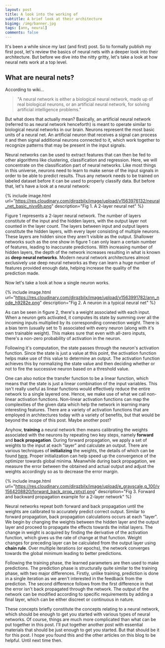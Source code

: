 ```yaml
---
layout: post
title: A look into the working of 
subtitle: A brief look at their architecture
bigimg: /img/banner.jpg
tags: [ann, neural]
comments: false
---
```


It's been a while since my last (and first) post. So to formally publish my first post, let's review the basics of neural nets with a deeper look into their architecture. But before we dive into the nitty gritty, let's take a look at how neural nets work at a top level.

## What are neural nets?

According to wiki...

> "A neural network is either a biological neural network, made up of real biological neurons, or an artificial neural network, for solving artificial intelligence problems."

But what does that actually mean? Basically, an artificial neural network (referred to as neural network henceforth) is meant to operate similar to biological neural networks in our brain. Neurons represent the most basic units of a neural net. An artificial neuron that receives a signal can process it and then signal additional neurons connected to it, which work together to recognize patterns that may be present in the input signals.

Neural networks can be used to extract features that can then be fed to other algorithms like clustering, classification and regression. Here, we will concentrate on the classification part of neural networks. Like most things in this universe, neurons need to learn to make sense of the input signals in order to be able to predict results. Thus any network needs to be trained on labeled dataset before it can be used to properly classify data. But before that, let's have a look at a neural network:

{% include image.html url="https://res.cloudinary.com/dirqzbilx/image/upload/v1563976132/neural_net_basic_nivx6h.png" description="Fig 1. A 2-layer neural net" %}

Figure 1 represents a 2-layer neural network. The number of layers constitute of the input and the hidden layers, with the output layer not counted in the layer count. The layers between input and output layers constitute the hidden layers, with every layer consisting of multiple neurons. These layers are hidden since they aren't visible as the output. Shallower networks such as the one show in figure 1 can only learn a certain number of features, leading to inaccurate predictions. With increasing number of hidden layers, the depth of the network increases resulting in what is known as **deep neural networks**. Modern neural network architectures almost exclusively use deep neural networks as they can learn a huge number of features provided enough data, helping increase the quality of the prediction made.

Now let's take a look at how a single neuron works.

{% include image.html url="https://res.cloudinary.com/dirqzbilx/image/upload/v1563991782/ann_node_h9282e.png" description="Fig 2. A neuron in a typical neural net" %}

As can be seen in figure 2, there's a weight associated with each input. When a neuron gets activated, it computes its state by summing over all the incoming inputs multiplied by its corresponding connection weight. There is a bias term (usually set to 1) associated with every neuron (along with it's own trainable weight). This makes sure that even with all-zero inputs, there's a non-zero probability of activation in the neuron. 

Following it's computation, the state passes through the neuron's activation function. Since the state is just a value at this point, the activation function helps make use of this value to determine an output. The activation function achieves this by normalizing the state value and then deciding whether or not to fire the successive neuron based on a threshold value.
 
One can also notice the transfer function to be a linear function, which means that the state is just a linear combination of the input variables. This isn't really useful as linear functions would effectively reduce the entire network to a single layered one. Hence, we make use of what we call non-linear activation functions. Non-linear activation functions can map the complexities of the given data which help the network in learning many interesting features. There are a variety of activation functions that are employed in architectures today with a variety of benefits, but that would be beyond the scope of this post. Maybe another post?

Anyhow, **training** a neural network then means calibrating the weights associated with the neurons by repeating two key steps, namely **forward** and **back propagation**. During forward propagation, we apply a set of weights to the input at each "layer" and calculate an output. There are various techniques of **initializing** the weights, the details of which can be found [here](https://www.deeplearning.ai/ai-notes/initialization/). Proper initialization can help speed up the convergence of the optimizer towards global minima. Meanwhile during back propagation, we measure the error between the obtained and actual output and adjust the weights accordingly so as to decrease the error margin.

{% include image.html url="https://res.cloudinary.com/dirqzbilx/image/upload/e_grayscale,q_100/v1564208820/forward_back_prop_rptvzl.png" description="Fig 3. Forward and backward propagation example for a 2-layer network" %}

Neural networks repeat both forward and back propagation until the weights are calibrated to accurately predict correct output. Similar to forward propagation, back propagation calculations occurs at each "layer". We begin by changing the weights between the hidden layer and the output layer and proceed to propagate the effects towards the initial layers. The change in weight is acquired by finding the derivative of the activation function, which gives us the rate of change at that function. Weight changes for preceding layer can be calculated from the output layer using **chain rule**. Over multiple iterations (or epochs), the network converges towards the global minimum leading to better predictions.

Following the training phase, the learned parameters are then used to make predictions. The prediction phase is structurally quite similar to the training phase, with two major differences. Firstly, unlike training, prediction is done in a single iteration as we aren't interested in the feedback from the prediction. The second difference follows from the first difference in that the error isn't back propagated through the network. The output of the network can be modified according to specific requirements by adding a final layer, which can be either discreet or continuous in nature.

These concepts briefly constitute the concepts relating to a neural network, which should be enough to get you started with various types of neural networks. Of course, things are much more complicated than what can be put together in this post. I'll put together another post with essential materials that should be just enough to get you started. But that should be it for this post. I hope you found this and the other articles on this blog to be helpful. Until next time then.  
